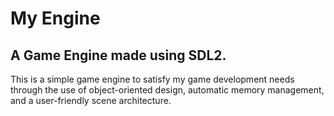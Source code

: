# My Engine
## A Game Engine made using SDL2.

This is a simple game engine to satisfy my game development needs through the use of object-oriented design, automatic memory management, and a user-friendly scene architecture.